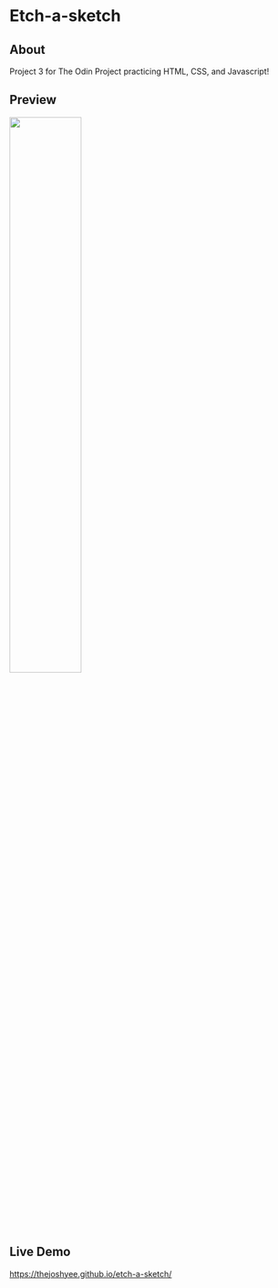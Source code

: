 # Etch-a-sketch

## About
Project 3 for The Odin Project practicing HTML, CSS, and Javascript!

## Preview
<img src="" width="50%" />

## Live Demo
https://thejoshyee.github.io/etch-a-sketch/
